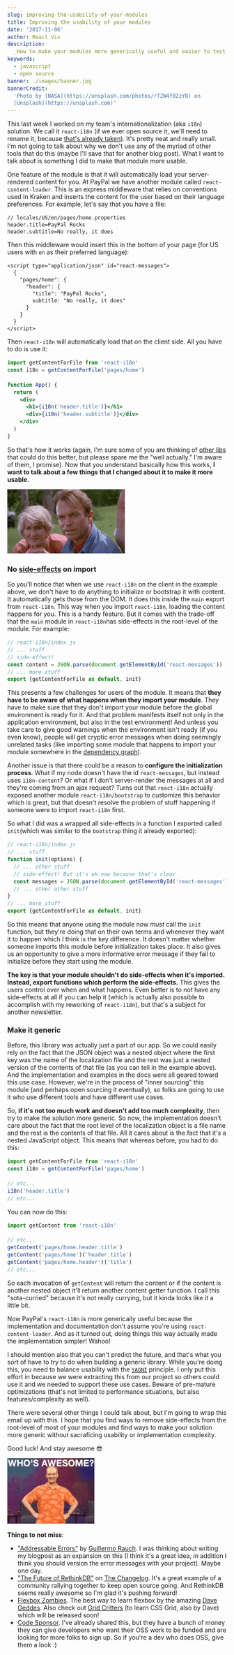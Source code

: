 ```yaml
---
slug: improving-the-usability-of-your-modules
title: Improving the usability of your modules
date: '2017-11-06'
author: React Vis
description:
  _How to make your modules more generically useful and easier to test._
keywords:
  - javascript
  - open source
banner: ./images/banner.jpg
bannerCredit:
  'Photo by [NASA](https://unsplash.com/photos/rTZW4f02zY8) on
  [Unsplash](https://unsplash.com)'
---
```


This last week I worked on my team's internationalization (aka `i18n`) solution.
We call it `react-i18n` (if we ever open source it, we'll need to rename it,
because [that's already taken](https://www.npmjs.com/package/react-i18n)). It's
pretty neat and really small. I'm not going to talk about why we don't use any
of the myriad of other tools that do this (maybe I'll save that for another blog
post). What I want to talk about is something I did to make that module more
usable.

One feature of the module is that it will automatically load your
server-rendered content for you. At PayPal we have another module called
`react-content-loader`. This is an express middleware that relies on conventions
used in Kraken and inserts the content for the user based on their language
preferences. For example, let's say that you have a file:

```
// locales/US/en/pages/home.properties
header.title=PayPal Rocks
header.subtitle=No really, it does
```

Then this middleware would insert this in the bottom of your page (for US users
with `en` as their preferred language):

```
<script type="application/json" id="react-messages">
  {
    "pages/home": {
      "header": {
        "title": "PayPal Rocks",
        subtitle: "No really, it does"
      }
    }
  }
</script>
```

Then `react-i18n` will automatically load that on the client side. All you have
to do is use it:

```jsx
import getContentForFile from 'react-i18n'
const i18n = getContentForFile('pages/home')

function App() {
  return (
    <div>
      <h1>{i18n('header.title')}</h1>
      <div>{i18n('header.subtitle')}</div>
    </div>
  )
}
```

So that's how it works (again, I'm sure some of you are thinking of
[other libs](https://www.npmjs.com/search?q=react%20i18n) that could do this
better, but please spare me the "well actually." I'm aware of them, I promise).
Now that you understand basically how this works, **I want to talk about a few
things that I changed about it to make it more usable**.

![I'll show you](./images/0.gif)

### No [side-effects](https://en.wikipedia.org/wiki/Side_effect_%28computer_science%29) on import

So you'll notice that when we use `react-i18n` on the client in the example
above, we don't have to do anything to initialize or bootstrap it with content.
It automatically gets those from the DOM. It does this inside the `main` export
from `react-i18n`. This way when you import `react-i18n`, loading the content
happens for you. This is a handy feature. But it comes with the trade-off that
the `main` module in `react-i18n`has side-effects in the root-level of the
module. For example:

```js
// react-i18n/index.js
// ... stuff
// side-effect!
const content = JSON.parse(document.getElementById('react-messages'))
// ... more stuff
export {getContentForFile as default, init}
```

This presents a few challenges for users of the module. It means that **they
have to be aware of what happens when they import your module**. They have to
make sure that they don't import your module before the global environment is
ready for it. And that problem manifests itself not only in the application
environment, but also in the test environment! And unless you take care to give
good warnings when the environment isn't ready (if you even know), people will
get cryptic error messages when doing seemingly unrelated tasks (like importing
some module that happens to import your module somewhere in the
[dependency graph](https://twitter.com/react-vis/status/922114804038303745)).

Another issue is that there could be a reason to **configure the initialization
process**. What if my node doesn't have the id `react-messages`, but instead
uses `i18n-content`? Or what if I don't server-render the messages at all and
they're coming from an ajax request? Turns out that `react-i18n` actually
exposed another module `react-i18n/bootstrap` to customize this behavior which
is great, but that doesn't resolve the problem of stuff happening if someone
were to import `react-i18n` first.

So what I did was a wrapped all side-effects in a function I exported called
`init`(which was similar to the `bootstrap` thing it already exported):

```js
// react-i18n/index.js
// ... stuff
function init(options) {
  // ... other stuff
  // side-effect! But it's ok now because that's clear
  const messages = JSON.parse(document.getElementById('react-messages'))
  // ... other other stuff
}
// ... more stuff
export {getContentForFile as default, init}
```

So this means that anyone using the module now _must_ call the `init` function,
but they're doing that on their own terms and whenever they want it to happen
which I think is the key difference. It doesn't matter whether someone imports
this module before initialization takes place. It also gives us an opportunity
to give a more informative error message if they fail to initialize before they
start using the module.

**The key is that your module shouldn't do side-effects when it's imported.
Instead, export functions which perform the side-effects.** This gives the users
control over when and what happens. Even better is to not have any side-effects
at all if you can help it (which is actually also possible to accomplish with my
reworking of `react-i18n`), but that's a subject for another newsletter.

### Make it generic

Before, this library was actually just a part of our app. So we could easily
rely on the fact that the JSON object was a nested object where the first key
was the name of the localization file and the rest was just a nested version of
the contents of that file (as you can tell in the example above). And the
implementation and examples in the docs were all geared toward this use case.
However, we're in the process of "inner sourcing" this module (and perhaps open
sourcing it eventually), so folks are going to use it who use different tools
and have different use cases.

So, **if it's not too much work and doesn't add too much complexity**, then try
to make the solution more generic. So now, the implementation doesn't care about
the fact that the root level of the localization object is a file name and the
rest is the contents of that file. All it cares about is the fact that it's a
nested JavaScript object. This means that whereas before, you had to do this:

```js
import getContentForFile from 'react-i18n'
const i18n = getContentForFile('pages/home')

// etc...
i18n('header.title')
// etc...
```

You can now do this:

```js
import getContent from 'react-i18n'

// etc...
getContent('pages/home.header.title')
getContent('pages/home')('header.title')
getContent('pages/home.header')('title')
// etc...
```

So each invocation of `getContent` will return the content or if the content is
another nested object it'll return another content getter function. I call this
"sota-curried" because it's not really currying, but it kinda looks like it a
little bit.

Now PayPal's `react-i18n` is more generically useful because the implementation
and documentation don't assume you're using `react-content-loader`. And as it
turned out, doing things this way actually made the implementation simpler!
Wahoo!

I should mention also that you can't predict the future, and that's what you
sort of have to try to do when building a generic library. While you're doing
this, you need to balance usability with the
[`YAGNI`](https://martinfowler.com/bliki/Yagni.html) principle. I only put this
effort in because we were extracting this from our project so others could use
it and we needed to support these use cases. Beware of pre-mature optimizations
(that's not limited to performance situations, but also features/complexity as
well).

There were several other things I could talk about, but I'm going to wrap this
email up with this. I hope that you find ways to remove side-effects from the
root-level of most of your modules and find ways to make your solution more
generic without sacraficing usability or implementation complexity.

Good luck! And stay awesome 😎

![Who's awesome? You are!](./images/1.gif)

**Things to not miss**:

- ["Addressable Errors"](https://rauchg.com/2016/addressable-errors) by
  [Guillermo Rauch](https://twitter.com/rauchg). I was thinking about writing my
  blogpost as an expansion on this (I think it's a great idea, in addition I
  think you should version the error messages with your project). Maybe one day.
- ["The Future of RethinkDB"](https://changelog.com/podcast/266) on
  [The Changelog](https://changelog.com). It's a great example of a community
  rallying together to keep open source going. And RethinkDB seems really
  awesome so I'm glad it's pushing forward!
- [Flexbox Zombies](http://geddski.teachable.com/p/flexbox-zombies). The best
  way to learn flexbox by the amazing
  [Dave Geddes](https://twitter.com/geddski). Also check out
  [Grid Critters](https://gridcritters.com/p/gridcritters) (to learn CSS Grid,
  also by Dave) which will be released soon!
- [Code Sponsor](https://codesponsor.io). I've already shared this, but they
  have a bunch of money they can give developers who want their OSS work to be
  funded and are looking for more folks to sign up. So if you're a dev who does
  OSS, give them a look :)
